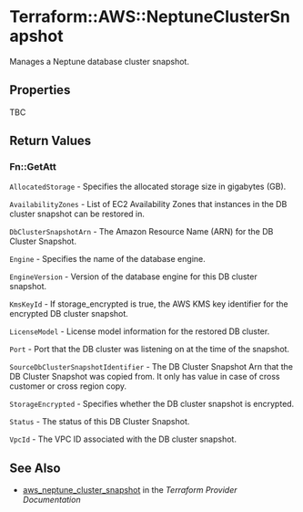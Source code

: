 # Terraform::AWS::NeptuneClusterSnapshot

Manages a Neptune database cluster snapshot.

## Properties

TBC

## Return Values

### Fn::GetAtt

`AllocatedStorage` - Specifies the allocated storage size in gigabytes (GB).

`AvailabilityZones` - List of EC2 Availability Zones that instances in the DB cluster snapshot can be restored in.

`DbClusterSnapshotArn` - The Amazon Resource Name (ARN) for the DB Cluster Snapshot.

`Engine` - Specifies the name of the database engine.

`EngineVersion` - Version of the database engine for this DB cluster snapshot.

`KmsKeyId` - If storage_encrypted is true, the AWS KMS key identifier for the encrypted DB cluster snapshot.

`LicenseModel` - License model information for the restored DB cluster.

`Port` - Port that the DB cluster was listening on at the time of the snapshot.

`SourceDbClusterSnapshotIdentifier` - The DB Cluster Snapshot Arn that the DB Cluster Snapshot was copied from. It only has value in case of cross customer or cross region copy.

`StorageEncrypted` - Specifies whether the DB cluster snapshot is encrypted.

`Status` - The status of this DB Cluster Snapshot.

`VpcId` - The VPC ID associated with the DB cluster snapshot.

## See Also

* [aws_neptune_cluster_snapshot](https://www.terraform.io/docs/providers/aws/r/neptune_cluster_snapshot.html) in the _Terraform Provider Documentation_